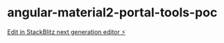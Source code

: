 # angular-material2-portal-tools-poc

[Edit in StackBlitz next generation editor ⚡️](https://stackblitz.com/~/github.com/xhani-manolis-trungu/angular-material2-portal-tools-poc)
